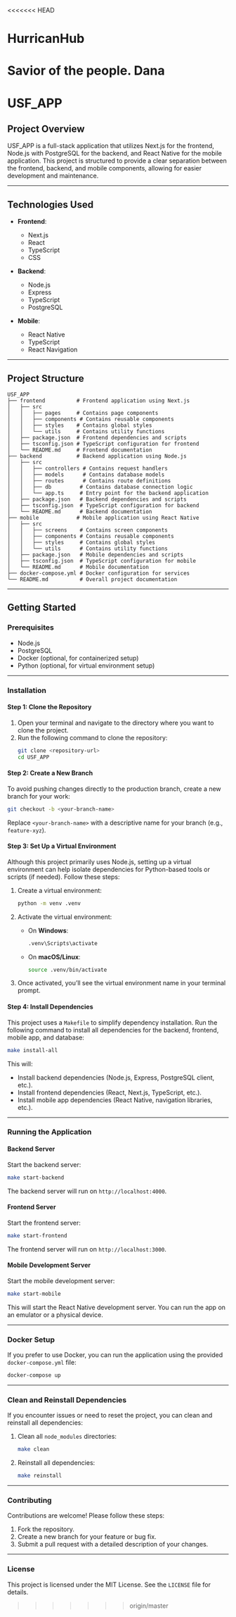 <<<<<<< HEAD
# HurricanHub
Savior of the people. Dana
=======
# USF_APP

## Project Overview
USF_APP is a full-stack application that utilizes Next.js for the frontend, Node.js with PostgreSQL for the backend, and React Native for the mobile application. This project is structured to provide a clear separation between the frontend, backend, and mobile components, allowing for easier development and maintenance.

---

## Technologies Used
- **Frontend**: 
  - Next.js
  - React
  - TypeScript
  - CSS

- **Backend**: 
  - Node.js
  - Express
  - TypeScript
  - PostgreSQL

- **Mobile**:
  - React Native
  - TypeScript
  - React Navigation

---

## Project Structure
```
USF_APP
├── frontend          # Frontend application using Next.js
│   ├── src
│   │   ├── pages     # Contains page components
│   │   ├── components # Contains reusable components
│   │   ├── styles    # Contains global styles
│   │   └── utils     # Contains utility functions
│   ├── package.json  # Frontend dependencies and scripts
│   ├── tsconfig.json # TypeScript configuration for frontend
│   └── README.md     # Frontend documentation
├── backend           # Backend application using Node.js
│   ├── src
│   │   ├── controllers # Contains request handlers
│   │   ├── models      # Contains database models
│   │   ├── routes      # Contains route definitions
│   │   ├── db         # Contains database connection logic
│   │   └── app.ts     # Entry point for the backend application
│   ├── package.json   # Backend dependencies and scripts
│   ├── tsconfig.json  # TypeScript configuration for backend
│   └── README.md      # Backend documentation
├── mobile            # Mobile application using React Native
│   ├── src
│   │   ├── screens    # Contains screen components
│   │   ├── components # Contains reusable components
│   │   ├── styles     # Contains global styles
│   │   └── utils      # Contains utility functions
│   ├── package.json   # Mobile dependencies and scripts
│   ├── tsconfig.json  # TypeScript configuration for mobile
│   └── README.md      # Mobile documentation
├── docker-compose.yml # Docker configuration for services
└── README.md          # Overall project documentation
```

---

## Getting Started

### Prerequisites
- Node.js
- PostgreSQL
- Docker (optional, for containerized setup)
- Python (optional, for virtual environment setup)

---

### Installation

#### **Step 1: Clone the Repository**
1. Open your terminal and navigate to the directory where you want to clone the project.
2. Run the following command to clone the repository:
   ```bash
   git clone <repository-url>
   cd USF_APP
   ```

#### **Step 2: Create a New Branch**
To avoid pushing changes directly to the production branch, create a new branch for your work:
```bash
git checkout -b <your-branch-name>
```
Replace `<your-branch-name>` with a descriptive name for your branch (e.g., `feature-xyz`).

#### **Step 3: Set Up a Virtual Environment**
Although this project primarily uses Node.js, setting up a virtual environment can help isolate dependencies for Python-based tools or scripts (if needed). Follow these steps:

1. Create a virtual environment:
   ```bash
   python -m venv .venv
   ```

2. Activate the virtual environment:
   - On **Windows**:
     ```bash
     .venv\Scripts\activate
     ```
   - On **macOS/Linux**:
     ```bash
     source .venv/bin/activate
     ```

3. Once activated, you’ll see the virtual environment name in your terminal prompt.

#### **Step 4: Install Dependencies**
This project uses a `Makefile` to simplify dependency installation. Run the following command to install all dependencies for the backend, frontend, mobile app, and database:

```bash
make install-all
```

This will:
- Install backend dependencies (Node.js, Express, PostgreSQL client, etc.).
- Install frontend dependencies (React, Next.js, TypeScript, etc.).
- Install mobile app dependencies (React Native, navigation libraries, etc.).

---

### Running the Application

#### **Backend Server**
Start the backend server:
```bash
make start-backend
```
The backend server will run on `http://localhost:4000`.

#### **Frontend Server**
Start the frontend server:
```bash
make start-frontend
```
The frontend server will run on `http://localhost:3000`.

#### **Mobile Development Server**
Start the mobile development server:
```bash
make start-mobile
```
This will start the React Native development server. You can run the app on an emulator or a physical device.

---

### Docker Setup
If you prefer to use Docker, you can run the application using the provided `docker-compose.yml` file:
```bash
docker-compose up
```

---

### Clean and Reinstall Dependencies
If you encounter issues or need to reset the project, you can clean and reinstall all dependencies:

1. Clean all `node_modules` directories:
   ```bash
   make clean
   ```

2. Reinstall all dependencies:
   ```bash
   make reinstall
   ```

---

### Contributing
Contributions are welcome! Please follow these steps:
1. Fork the repository.
2. Create a new branch for your feature or bug fix.
3. Submit a pull request with a detailed description of your changes.

---

### License
This project is licensed under the MIT License. See the `LICENSE` file for details.
>>>>>>> origin/master
